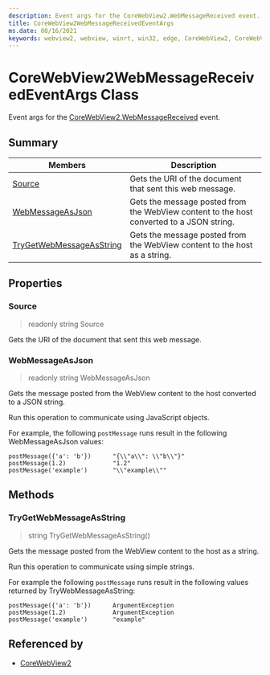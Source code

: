 ```yaml
---
description: Event args for the CoreWebView2.WebMessageReceived event.
title: CoreWebView2WebMessageReceivedEventArgs
ms.date: 08/16/2021
keywords: webview2, webview, winrt, win32, edge, CoreWebView2, CoreWebView2Controller, browser control, edge html, CoreWebView2WebMessageReceivedEventArgs
---
```


# CoreWebView2WebMessageReceivedEventArgs Class



Event args for the [CoreWebView2.WebMessageReceived](corewebview2.md#webmessagereceived) event.

## Summary

Members|Description
--|--
[Source](#source) | Gets the URI of the document that sent this web message.
[WebMessageAsJson](#webmessageasjson) | Gets the message posted from the WebView content to the host converted to a JSON string.
[TryGetWebMessageAsString](#trygetwebmessageasstring) | Gets the message posted from the WebView content to the host as a string.

## Properties

### Source

> readonly  string Source

Gets the URI of the document that sent this web message.

### WebMessageAsJson

> readonly  string WebMessageAsJson

Gets the message posted from the WebView content to the host converted to a JSON string.

Run this operation to communicate using JavaScript objects.

For example, the following `postMessage` runs result in the following WebMessageAsJson values:

```
postMessage({'a': 'b'})      "{\\"a\\": \\"b\\"}"
postMessage(1.2)             "1.2"
postMessage('example')       "\\"example\\""
```



## Methods

### TryGetWebMessageAsString

> string TryGetWebMessageAsString()

Gets the message posted from the WebView content to the host as a string.

Run this operation to communicate using simple strings.

For example the following `postMessage` runs result in the following values returned by TryWebMessageAsString:

```
postMessage({'a': 'b'})      ArgumentException
postMessage(1.2)             ArgumentException
postMessage('example')       "example"
```






## Referenced by

- [CoreWebView2](corewebview2.md)
